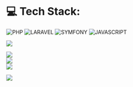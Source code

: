 # 💻 Tech Stack:
![PHP](https://img.shields.io/badge/php-%237A86B8.svg?style=for-the-badge&logo=php&logoColor=white)
![LARAVEL](https://img.shields.io/badge/laravel-%23F9322C.svg?style=for-the-badge&logo=laravel&logoColor=white) 
![SYMFONY](https://img.shields.io/badge/symfony-%23262626.svg?style=for-the-badge&logo=symfony&logoColor=white) 
![JAVASCRIPT](https://img.shields.io/badge/javascript-%23262626.svg?style=for-the-badge&logo=javascript&logoColor=white) 

![](https://komarev.com/ghpvc/?username=pankajsondagar)

![](https://github-readme-stats.vercel.app/api?username=pankajsondagar&theme=dark&hide_border=false&include_all_commits=false&count_private=false)<br/>
![](https://github-readme-streak-stats.herokuapp.com/?user=pankajsondagar&theme=dark&hide_border=false)<br/>
![](https://github-readme-stats.vercel.app/api/top-langs/?username=pankajsondagar&theme=dark&hide_border=false&include_all_commits=false&count_private=false&layout=compact)

<a href="https://github-readme-activity-graph.vercel.app/graph?username=pankajsondagar&bg_color=0000000&color=0579C3&line=0579C3&point=417E87&area_color=006AFF&area=true&hide_border=true" target="_blank">
  <img src="https://github-readme-activity-graph.vercel.app/graph?username=pankajsondagar&bg_color=0000000&color=0579C3&line=0579C3&point=417E87&area_color=006AFF&area=true&hide_border=true" />
</a>

